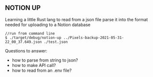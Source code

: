 NOTION UP
---

Learning a little Rust lang
to read from a json file
parse it into the format needed for 
uploading to a Notion database

```
//run from command line
$ ./target/debug/notion-up ../Pixels-backup-2021-05-31-22_00_37.649.json ./test.json
```

Questions to answer:

* how to parse from string to json?
* how to make API call?
* how to read from an .env file?
